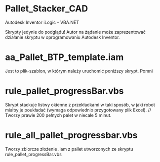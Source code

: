 # Pallet_Stacker_CAD
Autodesk Inventor iLogic - VBA.NET

Skrypty jedynie do podglądu! Autor na żądanie może zaprezentować działanie skryptu w oprogramowaniu Autodesk Inventor.

# aa_Pallet_BTP_template.iam
Jest to plik-szablon, w którym należy uruchomić poniższy skrypt. Pomni

# rule_pallet_progressBar.vbs
Skrypt stackuje listwy okienne z przekładkami w taki sposób, w jaki robot miałby je poukładać (wymaga odpowiednio przygotowany plik Excel).
// Tworzy prawie 200 pełnych palet w niecałe 5 minut.

# rule_all_pallet_progressbar.vbs
Tworzy zbiorcze złożenie .iam z pallet utworzonych ze skryptu rule_pallet_progressBar.vbs
